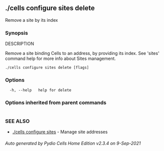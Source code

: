 ## ./cells configure sites delete

Remove a site by its index

### Synopsis


DESCRIPTION

  Remove a site binding Cells to an address, by providing its index.
  See 'sites' command help for more info about Sites management.


```
./cells configure sites delete [flags]
```

### Options

```
  -h, --help   help for delete
```

### Options inherited from parent commands

```
```

### SEE ALSO

* [./cells configure sites](./cells-configure-sites)	 - Manage site addresses

###### Auto generated by Pydio Cells Home Edition v2.3.4 on 9-Sep-2021
